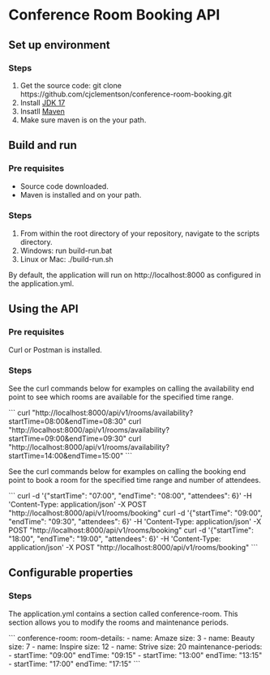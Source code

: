 <h1>Conference Room Booking API</h1>

<h2>Set up environment</h2>

<h3>Steps</h3>
<ol>
<li>Get the source code: git clone https://github.com/cjclementson/conference-room-booking.git</li>
<li>Install <a href="https://www.oracle.com/java/technologies/downloads/#java17">JDK 17</a></li>
<li>Insatll <a href="https://maven.apache.org/download.cgi">Maven</a></li>
<li>Make sure maven is on the your path.</li>
</ol>

<h2>Build and run</h2>

<h3>Pre requisites</h3>
<ul>
<li>Source code downloaded.</li>
<li>Maven is installed and on your path.</li>
</ul>

<h3>Steps</h3>
<ol>
<li>From within the root directory of your repository, navigate to the scripts directory.</li>
<li>Windows: run build-run.bat</li>
<li>Linux or Mac: ./build-run.sh</li>
</ol>

<p>By default, the application will run on http://localhost:8000 as configured in the application.yml.</p>

<h2>Using the API</h2>

<h3>Pre requisites</h3>
<p>Curl or Postman is installed.</p>

<h3>Steps</h3>

<p>See the curl commands below for examples on calling the availability end point to see which rooms are available for the specified time range.</p>
```
curl "http://localhost:8000/api/v1/rooms/availability?startTime=08:00&endTime=08:30"
curl "http://localhost:8000/api/v1/rooms/availability?startTime=09:00&endTime=09:30"
curl "http://localhost:8000/api/v1/rooms/availability?startTime=14:00&endTime=15:00"
```

<p>See the curl commands below for examples on calling the booking end point to book a room for the specified time range and number of attendees.</p>
```
curl -d '{"startTime": "07:00", "endTime": "08:00", "attendees": 6}' -H 'Content-Type: application/json' -X POST "http://localhost:8000/api/v1/rooms/booking"
curl -d '{"startTime": "09:00", "endTime": "09:30", "attendees": 6}' -H 'Content-Type: application/json' -X POST "http://localhost:8000/api/v1/rooms/booking"
curl -d '{"startTime": "18:00", "endTime": "19:00", "attendees": 6}' -H 'Content-Type: application/json' -X POST "http://localhost:8000/api/v1/rooms/booking"
```

<h2>Configurable properties</h2>

<h3>Steps</h3>
<p>The application.yml contains a section called conference-room. This section allows you to modify the rooms and maintenance periods.</p>
```
conference-room:
  room-details:
    - 
      name: Amaze
      size: 3
    - 
      name: Beauty
      size: 7
    - 
      name: Inspire
      size: 12
    - 
      name: Strive
      size: 20
  maintenance-periods:
    -
      startTime: "09:00"
      endTime: "09:15"
    -
      startTime: "13:00"
      endTime: "13:15"
    -
      startTime: "17:00"
      endTime: "17:15"
```